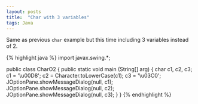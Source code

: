 ```yaml
---
layout: posts
title:  "Char with 3 variables"
tags: Java
---
```

Same as previous `char` example but this time including 3 variables instead of 2.


{% highlight java %}
import javax.swing.*;

public class CharO2 {
	public static void main (String[] arg) {
		char c1, c2, c3; 
		c1 = '\u00D8';
		c2 = Character.toLowerCase(c1);
		c3 = '\u03C0';
		JOptionPane.showMessageDialog(null, c1);
		JOptionPane.showMessageDialog(null, c2);
		JOptionPane.showMessageDialog(null, c3);
	}
}
{% endhighlight %}
